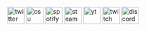 [<img src='https://i.imgur.com/FLoGV23.png' alt='twitter' height='40'>](https://twitter.com/qweezznn)  [<img src='https://i.imgur.com/tWoI54R.png' alt='osu' height='40'>](https://osu.ppy.sh/users/21472898)  [<img src='https://i.imgur.com/uriN4aY.png' alt='spotify' height='40'>](https://open.spotify.com/user/a15whau8wl7xh98yngdsy5ogy?si=fc332b37058649ca)  [<img src='https://i.imgur.com/TnXedwt.png' alt='steam' height='40'>](https://steamcommunity.com/profiles/76561199075369678/)  [<img src='https://i.imgur.com/rir32Lt.png' alt='yt' height='40'>](https://www.youtube.com/channel/UCIbGLkaPuknj7p0r9NFkRvg)  [<img src='https://i.imgur.com/TYURNT2.png' alt='twitch' height='40'>](https://www.twitch.tv/qweeznn)  [<img src='https://i.imgur.com/51N3SeS.png' alt='discord' height='40'>](https://discord.gg/zKyZeQu)
